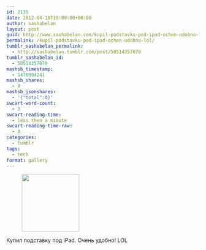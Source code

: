 ```yaml
---
id: 2135
date: 2012-04-16T15:09:00+00:00
author: sashabelan
layout: post
guid: http://www.sashabelan.com/kupil-podstavku-pod-ipad-ochen-udobno-lol/
permalink: /kupil-podstavku-pod-ipad-ochen-udobno-lol/
tumblr_sashabelan_permalink:
  - http://sashabelan.tumblr.com/post/50514357070
tumblr_sashabelan_id:
  - 50514357070
mashsb_timestamp:
  - 1470994241
mashsb_shares:
  - 0
mashsb_jsonshares:
  - '{"total":0}'
swcart-word-count:
  - 3
swcart-reading-time:
  - less then a minute
swcart-reading-time-raw:
  - 0
categories:
  - tumblr
tags:
  - tech
format: gallery
---
```

<div id='gallery-181' class='gallery galleryid-2135 gallery-columns-3 gallery-size-thumbnail'>
  <figure class='gallery-item'> 
  
  <div class='gallery-icon landscape'>
    <a href='http://www.sashabelan.ru/kupil-podstavku-pod-ipad-ochen-udobno-lol/attachment/2136/'><img width="150" height="150" src="http://www.sashabelan.ru/wp-content/uploads/2012/04/tumblr_mmuv51OElV1qarj97o1_1280-150x150.jpg" class="attachment-thumbnail size-thumbnail" alt="" /></a>
  </div></figure>
</div>

<span>Купил подставку под iPad. Очень удобно! LOL</span>